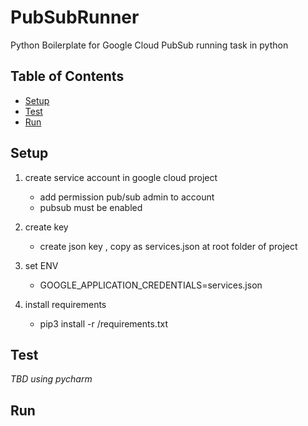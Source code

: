 # PubSubRunner
Python Boilerplate for Google Cloud PubSub running task in python

## Table of Contents
- [Setup](#setup)
- [Test](#test)
- [Run](#run)


## Setup
1. create service account in google cloud project

    - add permission pub/sub admin to account
    - pubsub must be enabled

2. create key

    - create json key , copy as services.json at root folder of project

3. set ENV

    - GOOGLE_APPLICATION_CREDENTIALS=services.json

4. install requirements

    - pip3 install -r /requirements.txt

## Test
*TBD using pycharm*

## Run

